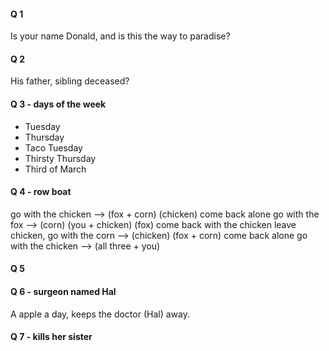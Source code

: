 
#### Q 1

Is your name Donald, and is this the way to paradise?

#### Q 2

His father, sibling deceased?


#### Q 3 - days of the week

* Tuesday
* Thursday
* Taco Tuesday
* Thirsty Thursday
* Third of March

#### Q 4 - row boat

go with the chicken --> (fox + corn) (chicken)
come back alone
go with the fox --> (corn) (you + chicken) (fox)
come back with the chicken
leave chicken, go with the corn --> (chicken) (fox + corn)
come back alone
go with the chicken -->  (all three + you)

#### Q 5

#### Q 6 - surgeon named Hal

A apple a day, keeps the doctor (Hal) away. 

#### Q 7 - kills her sister



